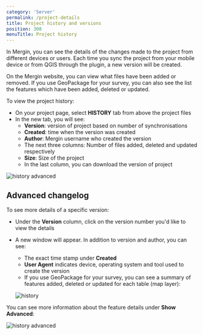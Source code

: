 ```yaml
---
category: 'Server'
permalink: /project-details
title: Project history and versions
position: 308
menuTitle: Project history
---
```


In Mergin, you can see the details of the changes made to the project from different devices or users. Each time you sync the project from your mobile device or from QGIS through the plugin, a new version will be created.

On the Mergin website, you can view what files have been added or removed. If you use GeoPackage for your survey, you can also see the list the features which have been added, deleted or updated.

To view the project history:

- On your project page, select **HISTORY** tab from above the project files
- In the new tab, you will see:
  - **Version**: version of project based on number of synchronisations
  - **Created**: time when the version was created
  - **Author**: Mergin username who created the version
  - The next three columns: Number of files added, deleted and updated respectively
  - **Size**: Size of the project
  - In the last column, you can download the version of project

![history advanced](images/web/web-history-2.png)

## Advanced changelog

To see more details of a specific version:
- Under the **Version** column, click on the version number you'd like to view the details
- A new window will appear. In addition to version and author, you can see:
  - The exact time stamp under **Created**
  - **User Agent** indicates device, operating system and tool used to create the version
  - If you use GeoPackage for your survey, you can see a summary of features added, deleted or updated for each table (map layer):

  ![history](images/web/web-history.png)

You can see more information about the feature details under **Show Advanced**:

  ![history advanced](images/web/web-history-advanced.png)
